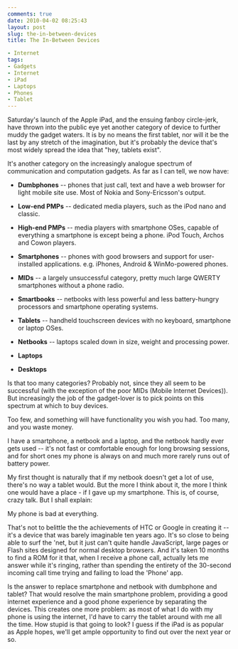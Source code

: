 ```yaml
---
comments: true
date: 2010-04-02 08:25:43
layout: post
slug: the-in-between-devices
title: The In-Between Devices

- Internet
tags:
- Gadgets
- Internet
- iPad
- Laptops
- Phones
- Tablet
---
```


Saturday's launch of the Apple iPad, and the ensuing fanboy circle-jerk, have thrown into the public eye yet another category of device to further muddy the gadget waters.  It is by no means the first tablet, nor will it be the last by any stretch of the imagination, but it's probably the device that's most widely spread the idea that "hey, tablets exist".

It's another category on the increasingly analogue spectrum of communication and computation gadgets.  As far as I can tell, we now have:

	
  * **Dumbphones** -- phones that just call, text and have a web browser for light mobile site use.  Most of Nokia and Sony-Ericsson's output.

	
  * **Low-end PMPs** -- dedicated media players, such as the iPod nano and classic.

	
  * **High-end PMPs** -- media players with smartphone OSes, capable of everything a smartphone is except being a phone.  iPod Touch, Archos and Cowon players.

	
  * **Smartphones** -- phones with good browsers and support for user-installed applications.  e.g. iPhones, Android & WinMo-powered phones.

	
  * **MIDs** -- a largely unsuccessful category, pretty much large QWERTY smartphones without a phone radio.

	
  * **Smartbooks** -- netbooks with less powerful and less battery-hungry processors and smartphone operating systems.

	
  * **Tablets** -- handheld touchscreen devices with no keyboard, smartphone or laptop OSes.

	
  * **Netbooks** -- laptops scaled down in size, weight and processing power.

	
  * **Laptops**

	
  * **Desktops**

Is that too many categories?  Probably not, since they all seem to be successful (with the exception of the poor MIDs (Mobile Internet Devices)).  But increasingly the job of the gadget-lover is to pick points on this spectrum at which to buy devices.

Too few, and something will have functionality you wish you had.  Too many, and you waste money.

I have a smartphone, a netbook and a laptop, and the netbook hardly ever gets used -- it's not fast or comfortable enough for long browsing sessions, and for short ones my phone is always on and much more rarely runs out of battery power.

My first thought is naturally that if my netbook doesn't get a lot of use, there's no way a tablet would.  But the more I think about it, the more I think one would have a place - if I gave up my smartphone.  This is, of course, crazy talk.  But I shall explain:

My phone is bad at everything.

That's not to belittle the the achievements of HTC or Google in creating it -- it's a device that was barely imaginable ten years ago.  It's so close to being able to surf the 'net, but it just can't quite handle JavaScript, large pages or Flash sites designed for normal desktop browsers.  And it's taken 10 months to find a ROM for it that, when I receive a phone call, actually lets me answer while it's ringing, rather than spending the entirety of the 30-second incoming call time trying and failing to load the 'Phone' app.

Is the answer to replace smartphone and netbook with dumbphone and tablet?  That would resolve the main smartphone problem, providing a good internet experience and a good phone experience by separating the devices.  This creates one more problem: as most of what I do with my phone is using the internet, I'd have to carry the tablet around with me all the time.  How stupid is that going to look?  I guess if the iPad is as popular as Apple hopes, we'll get ample opportunity to find out over the next year or so.
